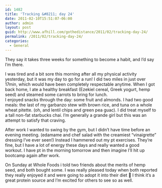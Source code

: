 ```yaml
---
id: 1482
title: 'Tracking &#8211; day 24'
date: 2011-02-10T15:51:07-06:00
author: admin
layout: post
guid: http://www.afhill.com/gothedistance/2011/02/tracking-day-24/
permalink: /2011/02/tracking-day-24/
categories:
  - General
---
```

They say it takes three weeks for something to become a habit, and I&#8217;d say I&#8217;m there. 

I was tired and a bit sore this morning after all my physical activity yesterday, but it was my day to go for a run! I did two miles in just over 17min, which would have been completely respectable anytime. When I got back home, I ate a healthy breakfast (Ezekiel cereal, Greek yogurt, hemp seed) and steamed some carrots to bring for lunch.  
I enjoyed snacks through the day: some fruit and almonds. I had two good meals: the last of my garbanzo stew with brown rice, and tuna on a whole wheat pitette. (oh, and lentil chips and green pea guac). I did treat myself to a tall non-fat starbucks chai. I&#8217;m generally a grande girl but this was an attempt to satisfy that craving. 

After work I wanted to swing by the gym, but I didn&#8217;t have time before an evening meeting. (edamame and chef salad with the creamiest &#8220;vinaigrette&#8221; dressing I&#8217;ve ever seen!) Instead I hammered out my pt exercises. They&#8217;re fine, but I have a lot of energy these days and really wanted a good workout. I have pt in the morning tomorrow and then imagine I&#8217;ll hit up bootcamp again after work. 

On Sunday at Whole Foods i told two friends about the merits of hemp seed, and both bought some. I was really pleased today when both reported they really enjoyed it and were going to adopt it into their diet 🙂 I think it&#8217;s a great protein source and I&#8217;m excited for others to see so as well.